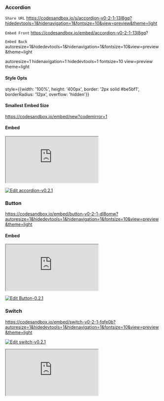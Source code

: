 ### Accordion

`Share URL`
https://codesandbox.io/s/accordion-v0-2-1-13l8gq?hidedevtools=1&hidenavigation=1&fontsize=10&view=preview&theme=light

`Embed Front`
https://codesandbox.io/embed/accordion-v0-2-1-13l8gq?

`Embed Back`
autoresize=1&hidedevtools=1&hidenavigation=1&fontsize=10&view=preview&theme=light

autoresize=1
hidenavigation=1
hidedevtools=1
fontsize=10
view=preview
theme=light

#### Style Opts

style={{width: '100%', height: '400px', border: '2px solid #be5bf1', borderRadius: '12px', overflow: 'hidden'}}

#### Smallest Embed Size

https://codesandbox.io/embed/new?codemirror=1

#### Embed

<iframe src="https://codesandbox.io/embed/accordion-v0-2-1-13l8gq?autoresize=1&hidedevtools=1&hidenavigation=1&fontsize=10&view=preview&theme=light"
style={{width: '100%', height: '400px', border: '2px solid #be5bf1', borderRadius: '12px', overflow: 'hidden'}}
title="accordion-v0.2.1"
allow="accelerometer; ambient-light-sensor; camera; encrypted-media; geolocation; gyroscope; hid; microphone; midi; payment; usb; vr; xr-spatial-tracking"
sandbox="allow-forms allow-modals allow-popups allow-presentation allow-same-origin allow-scripts"></iframe>

[![Edit accordion-v0.2.1](https://codesandbox.io/static/img/play-codesandbox.svg)](https://codesandbox.io/s/accordion-v0-2-1-13l8gq?hidedevtools=1&hidenavigation=1&fontsize=14&view=preview&theme=dark)

### Button

https://codesandbox.io/embed/button-v0-2-1-dl8omw?autoresize=1&hidedevtools=1&hidenavigation=1&fontsize=10&view=preview&theme=light

#### Embed

<iframe src="https://codesandbox.io/embed/button-v0-2-1-dl8omw?autoresize=1&hidedevtools=1&hidenavigation=1&fontsize=10&view=preview&theme=light"
style={{width: '100%', height: '400px', border: '2px solid #be5bf1', borderRadius: '12px', overflow: 'hidden'}}
title="Button-0.2.1"
allow="accelerometer; ambient-light-sensor; camera; encrypted-media; geolocation; gyroscope; hid; microphone; midi; payment; usb; vr; xr-spatial-tracking"
sandbox="allow-forms allow-modals allow-popups allow-presentation allow-same-origin allow-scripts"></iframe>

[![Edit Button-0.2.1](https://codesandbox.io/static/img/play-codesandbox.svg)](https://codesandbox.io/embed/button-v0-2-1-dl8omw?autoresize=1&hidedevtools=1&hidenavigation=1&fontsize=10&view=preview&theme=light)

### Switch

https://codesandbox.io/embed/switch-v0-2-1-fqfe0b?autoresize=1&hidedevtools=1&hidenavigation=1&fontsize=10&view=preview&theme=light

[![Edit switch-v0.2.1](https://codesandbox.io/static/img/play-codesandbox.svg)](https://codesandbox.io/embed/switch-v0-2-1-fqfe0b?autoresize=1&hidedevtools=1&hidenavigation=1&fontsize=10&view=preview&theme=light)

<iframe src="https://codesandbox.io/embed/switch-v0-2-1-fqfe0b?autoresize=1&hidedevtools=1&hidenavigation=1&fontsize=10&view=preview&theme=light"
style={{width: '100%', height: '400px', border: '2px solid #be5bf1', borderRadius: '12px', overflow: 'hidden'}}
title="Button-0.2.1"
allow="accelerometer; ambient-light-sensor; camera; encrypted-media; geolocation; gyroscope; hid; microphone; midi; payment; usb; vr; xr-spatial-tracking"
sandbox="allow-forms allow-modals allow-popups allow-presentation allow-same-origin allow-scripts" />

### PassLink

https://codesandbox.io/s/pass-link-v0-2-1-2k2z6x?autoresize=1&hidedevtools=1&hidenavigation=1&fontsize=10&view=preview&theme=light

https://codesandbox.io/embed/divine-sound-2k2z6x?autoresize=1&hidedevtools=1&hidenavigation=1&fontsize=10&view=preview&theme=light

[![Edit switch-v0.2.1](https://codesandbox.io/static/img/play-codesandbox.svg)](https://codesandbox.io/embed/pass-link-v0-2-1-2k2z6x?autoresize=1&hidedevtools=1&hidenavigation=1&fontsize=10&view=preview&theme=light)

<iframe src="https://codesandbox.io/embed/pass-link-v0-2-1-2k2z6x?autoresize=1&hidedevtools=1&hidenavigation=1&fontsize=10&view=preview&theme=light"
style={{width: '100%', height: '400px', border: '2px solid #be5bf1', borderRadius: '12px', overflow: 'hidden'}}
title="pass.link-v0.2.1"
allow="accelerometer; ambient-light-sensor; camera; encrypted-media; geolocation; gyroscope; hid; microphone; midi; payment; usb; vr; xr-spatial-tracking"
sandbox="allow-forms allow-modals allow-popups allow-presentation allow-same-origin allow-scripts" />

### Appbar

https://codesandbox.io/embed/appbar-v0-2-1-86m483?autoresize=1&hidedevtools=1&hidenavigation=1&fontsize=10&view=preview&theme=light

[![Edit appbar-v0.2.1](https://codesandbox.io/static/img/play-codesandbox.svg)](https://codesandbox.io/embed/appbar-v0-2-1-86m483?autoresize=1&hidedevtools=1&hidenavigation=1&fontsize=10&view=preview&theme=light)

<iframe src="https://codesandbox.io/embed/appbar-v0-2-1-86m483?autoresize=1&hidedevtools=1&hidenavigation=1&fontsize=10&view=preview&theme=light"
style={{width: '100%', height: '300px', border: '2px solid #be5bf1', borderRadius: '12px', overflow: 'hidden'}}
title="appbar-v0.2.1"
allow="accelerometer; ambient-light-sensor; camera; encrypted-media; geolocation; gyroscope; hid; microphone; midi; payment; usb; vr; xr-spatial-tracking"
sandbox="allow-forms allow-modals allow-popups allow-presentation allow-same-origin allow-scripts" />

### Select

<iframe src="https://codesandbox.io/embed/select-v0-2-3-ewvyg5?autoresize=1&hidedevtools=1&hidenavigation=1&fontsize=10&view=preview&theme=light"
style={{width: '100%', height: '400px', border: '2px solid #be5bf1', borderRadius: '12px', overflow: 'hidden'}}
     title="select-v0.2.3"
     allow="accelerometer; ambient-light-sensor; camera; encrypted-media; geolocation; gyroscope; hid; microphone; midi; payment; usb; vr; xr-spatial-tracking"
     sandbox="allow-forms allow-modals allow-popups allow-presentation allow-same-origin allow-scripts"
   />

[![Edit select-v0.2.3](https://codesandbox.io/static/img/play-codesandbox.svg)](https://codesandbox.io/s/select-v0-2-3-ewvyg5?autoresize=1&hidedevtools=1&hidenavigation=1&fontsize=10&view=preview&theme=light)

### MenuBar

<iframe src="https://codesandbox.io/embed/menu-bar-v0-2-6-27ypsd?autoresize=1&hidedevtools=1&hidenavigation=1&fontsize=10&view=preview&theme=light"
style={{width: '100%', height: '400px', border: '2px solid #be5bf1', borderRadius: '12px', overflow: 'hidden'}}
     title="select-v0.2.3"
     allow="accelerometer; ambient-light-sensor; camera; encrypted-media; geolocation; gyroscope; hid; microphone; midi; payment; usb; vr; xr-spatial-tracking"
     sandbox="allow-forms allow-modals allow-popups allow-presentation allow-same-origin allow-scripts"
   />

[![Edit menu-bar-v0.2.6](https://codesandbox.io/static/img/play-codesandbox.svg)](https://codesandbox.io/s/menu-bar-v0-2-6-27ypsd?autoresize=1&hidedevtools=1&hidenavigation=1&fontsize=10&view=preview&theme=light)

https://codesandbox.io/embed/menu-bar-v0-2-6-27ypsd?

